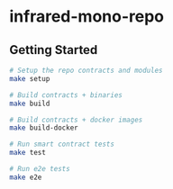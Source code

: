 # infrared-mono-repo

## Getting Started

```bash
# Setup the repo contracts and modules
make setup

# Build contracts + binaries
make build

# Build contracts + docker images
make build-docker

# Run smart contract tests 
make test

# Run e2e tests 
make e2e 